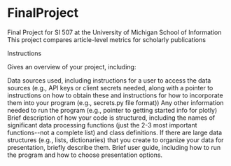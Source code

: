 # FinalProject
Final Project for SI 507 at the University of Michigan School of Information
This project compares article-level metrics for scholarly publications


Instructions

Gives an overview of your project, including:

Data sources used, including instructions for a user to access the data sources (e.g., API keys or client secrets needed, along with a pointer to instructions on how to obtain these and instructions for how to incorporate them into your program (e.g., secrets.py file format))
Any other information needed to run the program (e.g., pointer to getting started info for plotly)
Brief description of how your code is structured, including the names of significant data processing functions (just the 2-3 most important functions--not a complete list) and class definitions. If there are large data structures (e.g., lists, dictionaries) that you create to organize your data for presentation, briefly describe them.
Brief user guide, including how to run the program and how to choose presentation options.

